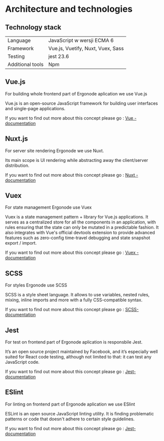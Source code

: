 # Architecture and technologies

## Technology stack

|   |        |
|------------------|-----------------------------------|
| Language         | JavaScript w wersji ECMA 6        |
| Framework        | Vue.js, Vuetify, Nuxt, Vuex, Sass |
| Testing          | jest 23.6                         |
| Additional tools | Npm                               |

## Vue.js

For building whole frontend part of Ergonode aplication we use Vue.js

Vue.js is an open-source JavaScript framework for building user interfaces and single-page applications.

If you want to find out more about this concept please go : [Vue - documentation](https://vuejs.org/v2/guide/)

## Nuxt.js

For server site rendering Ergonode we use Nuxt.

Its main scope is UI rendering while abstracting away the client/server distribution.

If you want to find out more about this concept please go : [Nuxt - documentation](https://nuxtjs.org/guide/)


## Vuex

For state management Ergonode use Vuex

Vuex is a state management pattern + library for Vue.js applications. It serves as a centralized store for all the components in an application, with rules ensuring that the state can only be mutated in a predictable fashion. It also integrates with Vue's official devtools extension to provide advanced features such as zero-config time-travel debugging and state snapshot export / import.

If you want to find out more about this concept please go : [Vuex - documentation](https://vuex.vuejs.org/)


## SCSS

For styles Ergonode use SCSS

SCSS is a style sheet language. It allows to use variables, nested rules, mixing, inline imports and more with a fully CSS-compatible syntax.

If you want to find out more about this concept please go : [SCSS- documentation](https://sass-lang.com/documentation/)


## Jest

For test on frontend part of Ergonode aplication is responsbile Jest.

It’s an open source project maintained by Facebook, and it’s especially well suited for React code testing, although not limited to that: it can test any JavaScript code.

If you want to find out more about this concept please go : [Jest- documentation](https://jestjs.io/docs/en/getting-started)

## ESlint

For linting on frontend part of Ergonode aplication we use ESlint

ESLint is an open source JavaScript linting utility. It is finding problematic patterns or code that doesn't adhere to certain style guidelines.

If you want to find out more about this concept please go : [Jest- documentation](https://jestjs.io/docs/en/getting-started)


